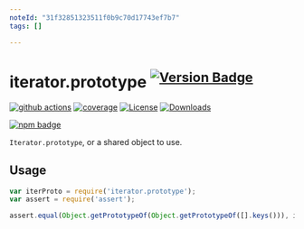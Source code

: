 ```yaml
---
noteId: "31f32851323511f0b9c70d17743ef7b7"
tags: []

---
```


# iterator.prototype <sup>[![Version Badge][npm-version-svg]][package-url]</sup>

[![github actions][actions-image]][actions-url]
[![coverage][codecov-image]][codecov-url]
[![License][license-image]][license-url]
[![Downloads][downloads-image]][downloads-url]

[![npm badge][npm-badge-png]][package-url]

`Iterator.prototype`, or a shared object to use.

## Usage

```javascript
var iterProto = require('iterator.prototype');
var assert = require('assert');

assert.equal(Object.getPrototypeOf(Object.getPrototypeOf([].keys())), iterProto);
```

[package-url]: https://npmjs.org/package/iterator.prototype
[npm-version-svg]: https://versionbadg.es/ljharb/Iterator.prototype.svg
[deps-svg]: https://david-dm.org/ljharb/Iterator.prototype.svg
[deps-url]: https://david-dm.org/ljharb/Iterator.prototype
[dev-deps-svg]: https://david-dm.org/ljharb/Iterator.prototype/dev-status.svg
[dev-deps-url]: https://david-dm.org/ljharb/Iterator.prototype#info=devDependencies
[npm-badge-png]: https://nodei.co/npm/iterator.prototype.png?downloads=true&stars=true
[license-image]: https://img.shields.io/npm/l/iterator.prototype.svg
[license-url]: LICENSE
[downloads-image]: https://img.shields.io/npm/dm/iterator.prototype.svg
[downloads-url]: https://npm-stat.com/charts.html?package=iterator.prototype
[codecov-image]: https://codecov.io/gh/ljharb/Iterator.prototype/branch/main/graphs/badge.svg
[codecov-url]: https://app.codecov.io/gh/ljharb/Iterator.prototype/
[actions-image]: https://img.shields.io/endpoint?url=https://github-actions-badge-u3jn4tfpocch.runkit.sh/ljharb/Iterator.prototype
[actions-url]: https://github.com/ljharb/Iterator.prototype/actions
